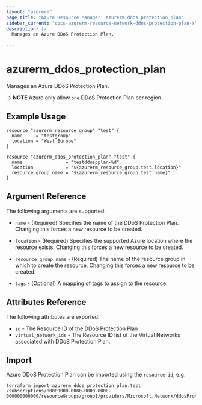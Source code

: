 ```yaml
---
layout: "azurerm"
page_title: "Azure Resource Manager: azurerm_ddos_protection_plan"
sidebar_current: "docs-azurerm-resource-network-ddos-protection-plan-x"
description: |-
  Manages an Azure DDoS Protection Plan.

---
```


# azurerm_ddos_protection_plan

Manages an Azure DDoS Protection Plan.

-> **NOTE** Azure only allow `one` DDoS Protection Plan per region.

## Example Usage

```hcl
resource "azurerm_resource_group" "test" {
  name     = "testgroup"
  location = "West Europe"
}

resource "azurerm_ddos_protection_plan" "test" {
  name                = "testddospplan-%d"
  location            = "${azurerm_resource_group.test.location}"
  resource_group_name = "${azurerm_resource_group.test.name}"
}
```

## Argument Reference

The following arguments are supported:

* `name` - (Required) Specifies the name of the DDoS Protection Plan. Changing this forces a new resource to be created.

* `location` - (Required) Specifies the supported Azure location where the resource exists. Changing this forces a new resource to be created.

* `resource_group_name` - (Required) The name of the resource group in which to create the resource. Changing this forces a new resource to be created.

* `tags` - (Optional) A mapping of tags to assign to the resource.

## Attributes Reference

The following attributes are exported:

* `id` - The Resource ID of the DDoS Protection Plan
* `virtual_network_ids` - The Resource ID list of the Virtual Networks associated with DDoS Protection Plan.

## Import

Azure DDoS Protection Plan can be imported using the `resource id`, e.g.

```shell
terraform import azurerm_ddos_protection_plan.test /subscriptions/00000000-0000-0000-0000-000000000000/resourceGroups/group1/providers/Microsoft.Network/ddosProtectionPlans/testddospplan
```